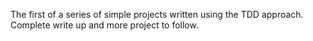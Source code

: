 The first of a series of simple projects written using the TDD approach. Complete write up and more project to follow. 